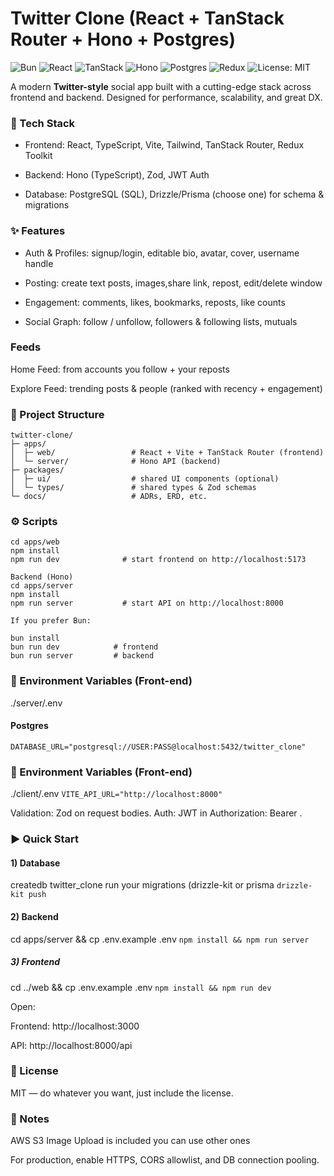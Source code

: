 # Twitter Clone (React + TanStack Router + Hono + Postgres)

![Bun](https://img.shields.io/badge/Bun-000000?logo=bun&logoColor=white)
![React](https://img.shields.io/badge/React-20232A?logo=react&logoColor=61DAFB)
![TanStack](https://img.shields.io/badge/TanStack%20Start-FF4154?logo=reactrouter&logoColor=white)
![Hono](https://img.shields.io/badge/Hono-FD4F00?logo=hono&logoColor=white)
![Postgres](https://img.shields.io/badge/Postgres-4169E1?logo=postgresql&logoColor=white)
![Redux](https://img.shields.io/badge/Redux-764ABC?logo=redux&logoColor=white)
![License: MIT](https://img.shields.io/badge/License-MIT-green.svg)

A modern **Twitter-style** social app built with a cutting-edge stack across frontend and backend.
Designed for performance, scalability, and great DX.

### 🚀 Tech Stack

- Frontend: React, TypeScript, Vite, Tailwind, TanStack Router, Redux Toolkit

- Backend: Hono (TypeScript), Zod, JWT Auth

- Database: PostgreSQL (SQL), Drizzle/Prisma (choose one) for schema & migrations


### ✨ Features

- Auth & Profiles: signup/login, editable bio, avatar, cover, username handle

- Posting: create text posts, images,share link, repost, edit/delete window

- Engagement: comments, likes, bookmarks, reposts, like counts

- Social Graph: follow / unfollow, followers & following lists, mutuals

### Feeds

Home Feed: from accounts you follow + your reposts

Explore Feed: trending posts & people (ranked with recency + engagement)


### 📂 Project Structure
```
twitter-clone/
├─ apps/
│  ├─ web/                 # React + Vite + TanStack Router (frontend)
│  └─ server/              # Hono API (backend)
├─ packages/
│  ├─ ui/                  # shared UI components (optional)
│  └─ types/               # shared types & Zod schemas
└─ docs/                   # ADRs, ERD, etc.
```
### ⚙️ Scripts
```Frontend (Vite)
cd apps/web
npm install
npm run dev              # start frontend on http://localhost:5173

Backend (Hono)
cd apps/server
npm install
npm run server           # start API on http://localhost:8000

If you prefer Bun:

bun install
bun run dev            # frontend
bun run server         # backend
```
### 🔐 Environment Variables (Front-end)
 ./server/.env
#### Postgres
```DATABASE_URL="postgresql://USER:PASS@localhost:5432/twitter_clone"```

### 🔐 Environment Variables (Front-end)
 ./client/.env
```VITE_API_URL="http://localhost:8000"```


Validation: Zod on request bodies.
Auth: JWT in Authorization: Bearer <token>.

### ▶️ Quick Start

#### 1) Database
createdb twitter_clone
run your migrations (drizzle-kit or prisma
```drizzle-kit push```
#### 2) Backend
cd apps/server && cp .env.example .env
```npm install && npm run server```

##### 3) Frontend
cd ../web && cp .env.example .env
```npm install && npm run dev```

Open:

Frontend: http://localhost:3000

API: http://localhost:8000/api

### 📄 License

MIT — do whatever you want, just include the license.

### 📌 Notes

AWS S3 Image Upload is included you can use other ones

For production, enable HTTPS, CORS allowlist, and DB connection pooling.
